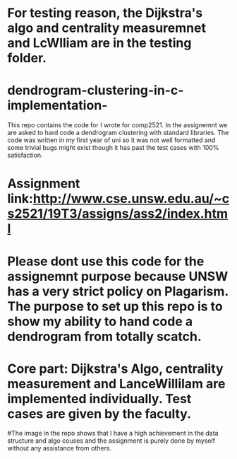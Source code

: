 # For testing reason, the Dijkstra's algo and centrality measuremnet and LcWlliam are in the testing folder. 

# dendrogram-clustering-in-c-implementation-
This repo contains the code for I wrote for comp2521. In the assignemnt we are asked to hard code a dendrogram clustering with standard libraries.
The code was written in my first year of uni so it was not well formatted and some trivial bugs might exist though it has past the test cases with 100% satisfaction.

# Assignment link:http://www.cse.unsw.edu.au/~cs2521/19T3/assigns/ass2/index.html

# Please dont use this code for the assignemnt purpose because UNSW has a very strict policy on Plagarism. The purpose to set up this repo is to show my ability to hand code a dendrogram from totally scatch.

# Core part: Dijkstra's Algo, centrality measurement and LanceWillilam are implemented individually. Test cases are given by the faculty.

#The image in the repo shows that I have a high achievement in the data structure and algo couses and the assignment is purely done by myself without any assistance from others.

